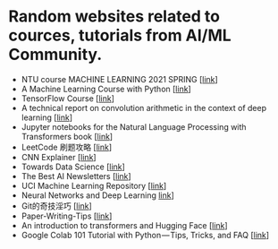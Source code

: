 # Random websites related to cources, tutorials from AI/ML Community.
* NTU course MACHINE LEARNING 2021 SPRING [[link](https://speech.ee.ntu.edu.tw/~hylee/ml/2021-spring.php)]
* A Machine Learning Course with Python [[link](https://github.com/instillai/machine-learning-course)]
* TensorFlow Course [[link](https://github.com/instillai/TensorFlow-Course)]
* A technical report on convolution arithmetic in the context of deep learning [[link](https://github.com/vdumoulin/conv_arithmetic)]
* Jupyter notebooks for the Natural Language Processing with Transformers book [[link](https://github.com/nlp-with-transformers/notebooks)]
* LeetCode 刷题攻略 [[link](https://github.com/youngyangyang04/leetcode-master)]
* CNN Explainer [[link](https://poloclub.github.io/cnn-explainer/)]
* Towards Data Science [[link](https://towardsdatascience.com/)]
* The Best AI Newsletters [[link](https://medium.com/@andreykurenkov/the-best-ai-newsletters-483dc75134b)]
* UCI Machine Learning Repository [[link](https://archive.ics.uci.edu/ml/datasets.php)]
* Neural Networks and Deep Learning [link](http://neuralnetworksanddeeplearning.com])]
* Git的奇技淫巧 [[link](https://github.com/doggy8088/git-tips)]
* Paper-Writing-Tips [[link](https://github.com/MLNLP-World/Paper-Writing-Tips#终稿必查投稿前一周一天)]
* An introduction to transformers and Hugging Face [[link](https://towardsdatascience.com/an-introduction-to-transformers-and-hugging-face-13052ec9d72d)]
* Google Colab 101 Tutorial with Python — Tips, Tricks, and FAQ [[link](https://towardsai.net/p/programming/google-colab-101-tutorial-with-python-tips-tricks-and-faq-7689bd4d24b4)]
